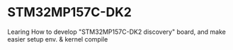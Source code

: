 # STM32MP157C-DK2
Learing How to develop "STM32MP157C-DK2 discovery" board, and make easier setup env. &amp; kernel compile
